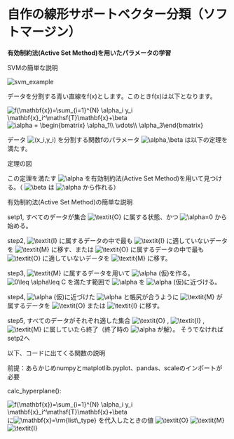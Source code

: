 # 自作の線形サポートベクター分類（ソフトマージン）
**有効制約法(Active Set Method)を用いたパラメータの学習**

SVMの簡単な説明

![svm_example](https://user-images.githubusercontent.com/91111835/154810400-403d050e-71d0-4824-b477-81b90a37cb60.png)

データを分割する青い直線をf(x)とします。このときf(x)は以下となります。

<img src="https://latex.codecogs.com/svg.image?f(\mathbf{x})=\sum_{i=1}^{N}&space;\alpha_i&space;y_i&space;\mathbf{x}_i^\mathsf{T}\mathbf{x}&plus;\beta" title="f(\mathbf{x})=\sum_{i=1}^{N} \alpha_i y_i \mathbf{x}_i^\mathsf{T}\mathbf{x}+\beta" />

<img src="https://latex.codecogs.com/svg.image?\alpha&space;=&space;\begin{bmatrix}&space;\alpha_1\\&space;\vdots\\&space;\alpha_3\end{bmatrix}" title="\alpha = \begin{bmatrix} \alpha_1\\ \vdots\\ \alpha_3\end{bmatrix}" />


データ
<img src="https://latex.codecogs.com/svg.image?(x_i,y_i)" title="(x_i,y_i)" />
を分割する関数fのパラメータ
<img src="https://latex.codecogs.com/svg.image?\alpha,\beta" title="\alpha,\beta" />
は以下の定理を満たす。


定理の図


この定理を満たす
<img src="https://latex.codecogs.com/svg.image?\alpha" title="\alpha" />
を有効制約法(Active Set Method)を用いて見つける。（
<img src="https://latex.codecogs.com/svg.image?\beta" title="\beta" />
は
<img src="https://latex.codecogs.com/svg.image?\alpha" title="\alpha" />
から作れる）


有効制約法(Active Set Method)の簡単な説明

setp1, すべてのデータが集合
<img src="https://latex.codecogs.com/svg.image?\textit{O}" title="\textit{O}" />
に属する状態、かつ
<img src="https://latex.codecogs.com/svg.image?\alpha=0" title="\alpha=0" />
から始める。

step2, 
<img src="https://latex.codecogs.com/svg.image?\textit{I}" title="\textit{I}" />
に属するデータの中で最も
<img src="https://latex.codecogs.com/svg.image?\textit{I}" title="\textit{I}" />
に適していないデータを
<img src="https://latex.codecogs.com/svg.image?\textit{M}" title="\textit{M}" />
に移す、または
<img src="https://latex.codecogs.com/svg.image?\textit{O}" title="\textit{O}" />
に属するデータの中で最も
<img src="https://latex.codecogs.com/svg.image?\textit{O}" title="\textit{O}" />
に適していないデータを
<img src="https://latex.codecogs.com/svg.image?\textit{M}" title="\textit{M}" />
に移す。

step3, 
<img src="https://latex.codecogs.com/svg.image?\textit{M}" title="\textit{M}" />
に属するデータを用いて
<img src="https://latex.codecogs.com/svg.image?\alpha" title="\alpha" />
(仮)を作る。
<img src="https://latex.codecogs.com/svg.image?0\leq&space;\alpha\leq&space;C" title="0\leq \alpha\leq C" />
を満たす範囲で
<img src="https://latex.codecogs.com/svg.image?\alpha" title="\alpha" />
を
<img src="https://latex.codecogs.com/svg.image?\alpha" title="\alpha" />
(仮)に近づける。

step4, 
<img src="https://latex.codecogs.com/svg.image?\alpha" title="\alpha" />
(仮)に近づけた
<img src="https://latex.codecogs.com/svg.image?\alpha" title="\alpha" />
と帳尻が合うように
<img src="https://latex.codecogs.com/svg.image?\textit{M}" title="\textit{M}" />
が属するデータを
<img src="https://latex.codecogs.com/svg.image?\textit{O}" title="\textit{O}" />
または
<img src="https://latex.codecogs.com/svg.image?\textit{I}" title="\textit{I}" />
に移す。

step5, すべてのデータがそれぞれ適した集合
<img src="https://latex.codecogs.com/svg.image?\textit{O}" title="\textit{O}" />
,
<img src="https://latex.codecogs.com/svg.image?\textit{I}" title="\textit{I}" />
,
<img src="https://latex.codecogs.com/svg.image?\textit{M}" title="\textit{M}" />
に属していたら終了（終了時の
<img src="https://latex.codecogs.com/svg.image?\alpha" title="\alpha" />
が解）。
そうでなければsetp2へ

以下、コードに出てくる関数の説明

前提：あらかじめnumpyとmatplotlib.pyplot、pandas、scaleのインポートが必要

calc_hyperplane():

<img src="https://latex.codecogs.com/svg.image?f(\mathbf{x})=\sum_{i=1}^{N}&space;\alpha_i&space;y_i&space;\mathbf{x}_i^\mathsf{T}\mathbf{x}&plus;\beta" title="f(\mathbf{x})=\sum_{i=1}^{N} \alpha_i y_i \mathbf{x}_i^\mathsf{T}\mathbf{x}+\beta" />
に<img src="https://latex.codecogs.com/svg.image?\mathbf{x}=\rm{list\_type}" title="\mathbf{x}=\rm{list\_type}" />
を代入したときの値


<img src="https://latex.codecogs.com/svg.image?\textit{O}" title="\textit{O}" />
<img src="https://latex.codecogs.com/svg.image?\textit{M}" title="\textit{M}" />
<img src="https://latex.codecogs.com/svg.image?\textit{I}" title="\textit{I}" />
